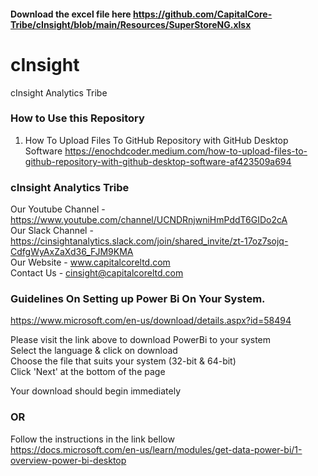 #### Download the excel file here https://github.com/CapitalCore-Tribe/cInsight/blob/main/Resources/SuperStoreNG.xlsx

# cInsight
cInsight Analytics Tribe

### How to Use this Repository

1. How To Upload Files To GitHub Repository with GitHub Desktop Software
https://enochdcoder.medium.com/how-to-upload-files-to-github-repository-with-github-desktop-software-af423509a694


### cInsight Analytics Tribe

Our Youtube Channel - https://www.youtube.com/channel/UCNDRnjwniHmPddT6GIDo2cA  
Our Slack Channel - https://cinsightanalytics.slack.com/join/shared_invite/zt-17oz7sojq-CdfgWyAxZaXd36_FJM9KMA  
Our Website - www.capitalcoreltd.com  
Contact Us - cinsight@capitalcoreltd.com
 



### Guidelines On Setting up Power Bi On Your System.
 
https://www.microsoft.com/en-us/download/details.aspx?id=58494
 
Please visit the link above to download PowerBi to your system  
Select the language & click on download  
Choose the file that suits your system (32-bit & 64-bit)  
Click 'Next' at the bottom of the page

Your download should begin immediately

 ### OR
Follow the instructions in the link bellow  
https://docs.microsoft.com/en-us/learn/modules/get-data-power-bi/1-overview-power-bi-desktop
 


